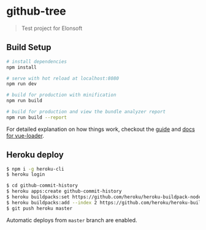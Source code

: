 # github-tree

> Test project for Elonsoft

## Build Setup

``` bash
# install dependencies
npm install

# serve with hot reload at localhost:8080
npm run dev

# build for production with minification
npm run build

# build for production and view the bundle analyzer report
npm run build --report
```

For detailed explanation on how things work, checkout the [guide](http://vuejs-templates.github.io/webpack/) and [docs for vue-loader](http://vuejs.github.io/vue-loader).


## Heroku deploy

```bash
$ npm i -g heroku-cli
$ heroku login

$ cd github-commit-history
$ heroku apps:create github-commit-history
$ heroku buildpacks:set https://github.com/heroku/heroku-buildpack-nodejs.git
$ heroku buildpacks:add --index 2 https://github.com/heroku/heroku-buildpack-static.git --app github-commit-history
$ git push heroku master
```

Automatic deploys from `master` branch are enabled. 
